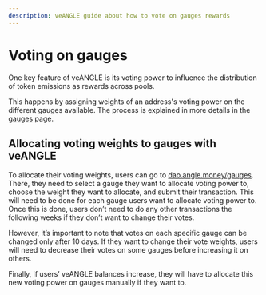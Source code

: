 ```yaml
---
description: veANGLE guide about how to vote on gauges rewards
---
```


# Voting on gauges

One key feature of veANGLE is its voting power to influence the distribution of token emissions as rewards across pools.

This happens by assigning weights of an address's voting power on the different gauges available. The process is explained in more details in the [gauges](../governance/veANGLE/gauges.md) page.

## Allocating voting weights to gauges with veANGLE

To allocate their voting weights, users can go to [dao.angle.money/gauges](https://dao.angle.money/#/gauges). There, they need to select a gauge they want to allocate voting power to, choose the weight they want to allocate, and submit their transaction. This will need to be done for each gauge users want to allocate voting power to. Once this is done, users don’t need to do any other transactions the following weeks if they don’t want to change their votes.

However, it’s important to note that votes on each specific gauge can be changed only after 10 days. If they want to change their vote weights, users will need to decrease their votes on some gauges before increasing it on others.

Finally, if users’ veANGLE balances increase, they will have to allocate this new voting power on gauges manually if they want to.
